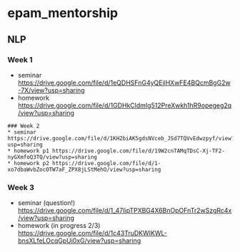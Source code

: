 # epam_mentorship

## NLP 
### Week 1
* seminar https://drive.google.com/file/d/1eQDHSFnG4yQEjlHXwFE4BQcmBgG2w-7X/view?usp=sharing
* homework https://drive.google.com/file/d/1GDHkCldmIg512PreXwkh1hR9opegeg2q/view?usp=sharing
```
### Week 2
* seminar https://drive.google.com/file/d/1KH2biAK5gdsNVceb_JSd7TQVvEdwzpyf/view?usp=sharing
* homework p1 https://drive.google.com/file/d/19W2cnTAMqTDsC-Xj-TF2-nyGXmfoQ3TQ/view?usp=sharing
* homework p2 https://drive.google.com/file/d/1-xo7dbaWvbZocOTW7aF_ZPX8jLStMehO/view?usp=sharing
```
### Week 3
* seminar (question!) https://drive.google.com/file/d/1_47IipTPXBG4X6BnOpOFnTr2wSzgRc4x/view?usp=sharing
* homework (in progress 2/3) https://drive.google.com/file/d/1c43TruDKWIKWL-bnsXLfeLOcqGpUi0xG/view?usp=sharing

